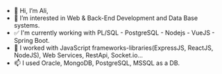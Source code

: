 - 👋 Hi, I’m Ali,
- 👀 I’m interested in Web & Back-End Development and Data Base systems.
- ✅ I'm currently working with PL/SQL - PostgreSQL - Nodejs - VueJS - Spring Boot.
- 🌱 I worked with JavaScript frameworks-libraries(ExpressJS, ReactJS, NodeJS), Web Services, RestApi, Socket.io...
- 📫 I used Oracle, MongoDB, PostgreSQL, MSSQL as a DB.
